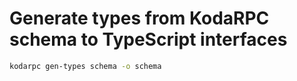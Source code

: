 # Generate types from KodaRPC schema to TypeScript interfaces
```bash
kodarpc gen-types schema -o schema
```
